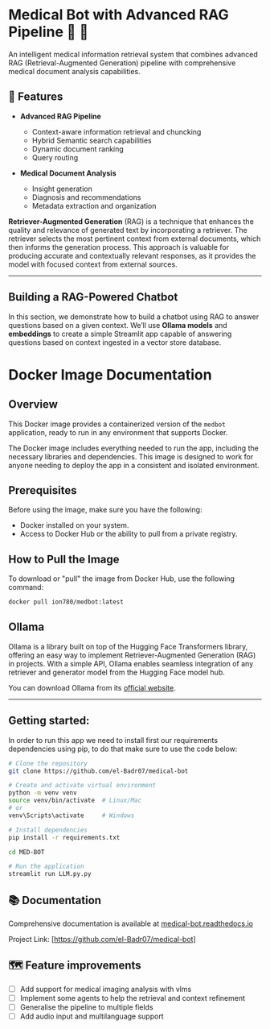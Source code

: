 # Medical Bot with Advanced RAG Pipeline 🏥 🤖

An intelligent medical information retrieval system that combines advanced RAG (Retrieval-Augmented Generation) pipeline with comprehensive medical document analysis capabilities.


## 🌟 Features

- **Advanced RAG Pipeline**
  - Context-aware information retrieval and chuncking
  - Hybrid Semantic search capabilities
  - Dynamic document ranking
  - Query routing

- **Medical Document Analysis**
  - Insight generation 
  - Diagnosis and recommendations
  - Metadata extraction and organization

**Retriever-Augmented Generation** (RAG) is a technique that enhances the quality and relevance of generated text by incorporating a retriever. The retriever selects the most pertinent context from external documents, which then informs the generation process. This approach is valuable for producing accurate and contextually relevant responses, as it provides the model with focused context from external sources.

---

## Building a RAG-Powered Chatbot

In this section, we demonstrate how to build a chatbot using RAG to answer questions based on a given context. We’ll use **Ollama models** and **embeddings** to create a simple Streamlit app capable of answering questions based on context ingested in a vector store database.

# Docker Image Documentation

## Overview

This Docker image provides a containerized version of the `medbot` application, ready to run in any environment that supports Docker.

The Docker image includes everything needed to run the app, including the necessary libraries and dependencies. This image is designed to work for anyone needing to deploy the app in a consistent and isolated environment.

## Prerequisites

Before using the image, make sure you have the following:

- Docker installed on your system.
- Access to Docker Hub or the ability to pull from a private registry.

## How to Pull the Image

To download or "pull" the image from Docker Hub, use the following command:

```bash
docker pull ion780/medbot:latest
```

## Ollama

Ollama is a library built on top of the Hugging Face Transformers library, offering an easy way to implement Retriever-Augmented Generation (RAG) in projects. With a simple API, Ollama enables seamless integration of any retriever and generator model from the Hugging Face model hub. 

You can download Ollama from its [official website](https://ollama.com/).

---

## Getting started:
In order to run this app we need to install first our requirements dependencies using pip, to do that make sure to use the code below:
```bash
# Clone the repository
git clone https://github.com/el-Badr07/medical-bot

# Create and activate virtual environment
python -m venv venv
source venv/bin/activate  # Linux/Mac
# or
venv\Scripts\activate     # Windows

# Install dependencies
pip install -r requirements.txt

cd MED-BOT

# Run the application
streamlit run LLM.py.py
```

## 📚 Documentation

Comprehensive documentation is available at [medical-bot.readthedocs.io](https://medical-bot.readthedocs.io/)


Project Link: [https://github.com/el-Badr07/medical-bot]

## 🗺️ Feature improvements

- [ ] Add support for medical imaging analysis with vlms
- [ ] Implement some agents to help the retrieval and context refinement
- [ ] Generalise the pipeline to multiple fields
- [ ] Add audio input and multilanguage support
